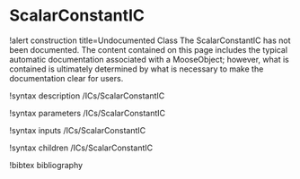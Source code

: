 <!-- MOOSE Documentation Stub: Remove this when content is added. -->

# ScalarConstantIC

!alert construction title=Undocumented Class
The ScalarConstantIC has not been documented. The content contained on this page includes the
typical automatic documentation associated with a MooseObject; however, what is contained is
ultimately determined by what is necessary to make the documentation clear for users.

!syntax description /ICs/ScalarConstantIC

!syntax parameters /ICs/ScalarConstantIC

!syntax inputs /ICs/ScalarConstantIC

!syntax children /ICs/ScalarConstantIC

!bibtex bibliography

